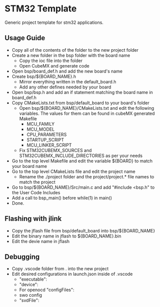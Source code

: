 # STM32 Template

Generic project template for stm32 applications.

## Usage Guide

- Copy all of the contents of the folder to the new project folder
- Create a new folder in the bsp folder with the board name
    - Copy the ioc file into the folder
    - Open CubeMX and generate code
- Open bsp/board_def.h and add the new board's name
- Create bsp/${BOARD_NAME}.h 
    - Mirror everything written in the default_board.h
    - Add any other defines needed by your board
- Open bsp/bsp.h and add an if statement matching the board name in board_def.h
- Copy CMakeLists.txt from bsp/default_board to your board's folder
    - Open bsp/${BOARD_NAME}/CMakeLists.txt and edit the following variables. The values for them can be found in cubeMX generated Makefile
        - MCU_FAMILY
        - MCU_MODEL
        - CPU_PARAMETERS
        - STARTUP_SCRIPT
        - MCU_LINKER_SCRIPT
    - Fix STM32CUBEMX_SOURCES and STM32CUBEMX_INCLUDE_DIRECTORIES as per your needs
- Go to the top level Makefile and edit the variable ${BOARD} to match your board name
- Go to the top level CMakeLists file and edit the project name
    - Rename the ./project folder and the project/project.* file names to match the project
- Go to bsp/${BOARD_NAME}/Src/main.c and add "#include <bsp.h" to the User Code Includes
- Add a call to bsp_main() before while(1) in main()
- Done.

## Flashing with jlink

- Copy the jflash file from bsp/default_board into bsp/${BOARD_NAME}
- Edit the binary name in jflash to ${BOARD_NAME}.bin
- Edit the devie name in jflash

## Debugging

- Copy .vscode folder from . into the new project
- Edit desired configurations in launch.json inside of .vscode
    - "executable":
    - "device":
    - For openocd "configFiles":
    - swo config
    - "svdFile":

